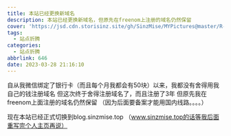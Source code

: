 ```yaml
---
title: 本站已经更换新域名
description: 本站已经更换新域名，但原先在freenom上注册的域名仍然保留
cover: 'https://jsd.cdn.storisinz.site/gh/SinzMise/MYPictures@master/R-C.70q39brxg8g0.webp'
tags:
  - 站点折腾
categories:
  - 站点折腾
abbrlink: 646
date: 2023-03-28 21:16:10
---
```

自从我微信绑定了银行卡（而且每个月我都会有50块）以来，我都没有舍得用我自己的钱注册域名
但这次终于舍得注册域名了，而且注册了3年
但原先我在freenom上面注册的域名仍然保留
（因为后面要备案才能用国内线路。。。。）

现在本站已经正式切换到blog.sinzmise.top
（www.sinzmise.top的话等我后面重写完个人主页再说）